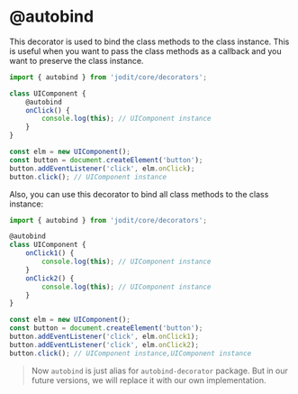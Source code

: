 # @autobind

This decorator is used to bind the class methods to the class instance. This is useful when you want to pass the class methods as a callback and you want to preserve the class instance.

```typescript
import { autobind } from 'jodit/core/decorators';

class UIComponent {
	@autobind
	onClick() {
		console.log(this); // UIComponent instance
	}
}

const elm = new UIComponent();
const button = document.createElement('button');
button.addEventListener('click', elm.onClick);
button.click(); // UIComponent instance
```

Also, you can use this decorator to bind all class methods to the class instance:

```typescript
import { autobind } from 'jodit/core/decorators';

@autobind
class UIComponent {
	onClick1() {
		console.log(this); // UIComponent instance
	}
	onClick2() {
		console.log(this); // UIComponent instance
	}
}

const elm = new UIComponent();
const button = document.createElement('button');
button.addEventListener('click', elm.onClick1);
button.addEventListener('click', elm.onClick2);
button.click(); // UIComponent instance,UIComponent instance
```

> Now `autobind` is just alias for `autobind-decorator` package. But in our future versions, we will replace it with our own implementation.
